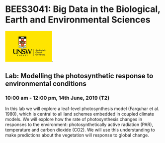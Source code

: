 # BEES3041: Big Data in the Biological, Earth and Environmental Sciences

<img src="data/logo.jpeg" width="30%">.

## Lab: Modelling the photosynthetic response to environmental conditions

### 10:00 am - 12:00 pm, 14th June, 2019 (T2)

In this lab we will explore a leaf-level photosynthesis model (Farquhar et al. 1980), which is central to all land schemes embedded in coupled climate models. We will explore how the rate of photosynthesis changes in responses to the environment: photosynthetically active radiation (PAR), temperature and carbon dioxide (CO2). We will use this understanding to make predictions about the vegetation will response  to global change.
